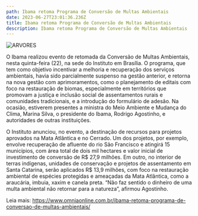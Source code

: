 ```yaml
---
path: Ibama retoma Programa de Conversão de Multas Ambientais
date: 2023-06-27T23:01:36.236Z
title: Ibama retoma Programa de Conversão de Multas Ambientais
description: Ibama retoma Programa de Conversão de Multas Ambientais
---
```

<!--StartFragment-->

![ARVORES](https://cdn.omniaonline.com.br/wp-content/uploads/2023/06/IbamaretomaProgramadeConversaodeMultasAmbientais.webp)

O Ibama realizou evento de retomada da Conversão de Multas Ambientais, nesta quinta-feira (22), na sede do Instituto em Brasília. O programa, que tem como objetivo incentivar a melhoria e recuperação dos serviços ambientais, havia sido parcialmente suspenso na gestão anterior, e retorna na nova gestão com aprimoramentos, como o planejamento de editais com foco na restauração de biomas, especialmente em territórios que promovam a justiça e inclusão social de assentamentos rurais e comunidades tradicionais, e a introdução do formulário de adesão. Na ocasião, estiverem presentes a ministra do Meio Ambiente e Mudança do Clima, Marina Silva, o presidente do Ibama, Rodrigo Agostinho, e autoridades de outras instituições.

O Instituto anunciou, no evento, a destinação de recursos para projetos aprovados na Mata Atlântica e no Cerrado. Um dos projetos, por exemplo, envolve recuperação de afluente do rio São Francisco e atingirá 15 municípios, com área total de dois mil hectares e valor inicial de investimento de conversão de R$ 27,9 milhões. Em outro, no interior de terras indígenas, unidades de conservação e projetos de assentamento em Santa Catarina, serão aplicados R$ 13,9 milhões, com foco na restauração ambiental de espécies protegidas e ameaçadas da Mata Atlântica, como a araucária, imbuia, xaxim e canela preta. “Não faz sentido o dinheiro de uma multa ambiental não retornar para a natureza”, afirmou Agostinho.

L﻿eia mais: https://www.omniaonline.com.br/ibama-retoma-programa-de-conversao-de-multas-ambientais/

<!--EndFragment-->